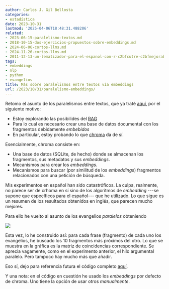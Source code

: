 ```yaml
---
author: Carlos J. Gil Bellosta
categories:
- estadística
date: 2023-10-31
lastmod: '2025-04-06T18:48:31.488206'
related:
- 2023-06-15-paralelismo-textos.md
- 2018-10-15-dos-ejercicios-propuestos-sobre-embeddings.md
- 2024-06-06-cortos-llms.md
- 2024-11-26-cortos-llms.md
- 2011-12-13-un-lematizador-para-el-espanol-con-r-c2bfcutre-c2bfmejorable.md
tags:
- embeddings
- nlp
- python
- evangelios
title: Más sobre paralelismos entre textos vía embeddings
url: /2023/10/31/paralelismo-embeddings/
---
```


Retomo el asunto de los paralelismos entre textos, que ya traté
[aquí](/2023/06/15/paralelismo-textos/),
por el siguiente motivo:

* Estoy explorando las posibilides del [RAG](https://www.promptingguide.ai/techniques/rag)
* Para lo cual es necesario crear una base de datos documental con los fragmentos debidamente _embebidos_
* En particular, estoy probando lo que [chroma](https://www.trychroma.com/) da de sí.

Esencialmente, chroma consiste en:
* Una base de datos (SQLite, de hecho) donde se almacenan los fragmentos, sus metadatos y sus _embeddings_.
* Mecanismos para crear los _embeddings_.
* Mecanismos para buscar (por similitud de los _embeddings_) fragmentos relacionados con una petición de búsqueda.

Mis experimentos en español han sido catastróficos. La culpa, realmente, no parece ser de crhoma en sí sino de los algoritmos de _embedding_ ---se supone que específicos para el español--- que he utilizado. Lo que sigue es un resumen de los resultados obtenidos en inglés, que parecen mucho mejores.

Para ello he vuelto al asunto de los evangelios _paralelos_ obteniendo

![](/wp-uploads/2023/paralelismo_evangelios_chroma.png#center)

Esta vez, lo he construido así: para cada frase (fragmento) de cada uno los evangelios, he buscado los 10 fragmentos más próximos del otro. Lo que se muestra en la gráfica es la matriz de coincidencias correspondiente. Se aprecia vagamente, como en el experimento anterior, el hilo argumental paralelo. Pero tampoco hay mucho más que añadir.

Eso sí, dejo para referencia futura el código completo [aquí](https://github.com/cjgb/datanalytics_code/blob/main/comparing_gospels_chroma_00.ipynb).

Y una nota: en el código en cuestión he usado los _embeddings_ por defecto de chroma. Uno tiene la opción de usar otros _manualmente_.
